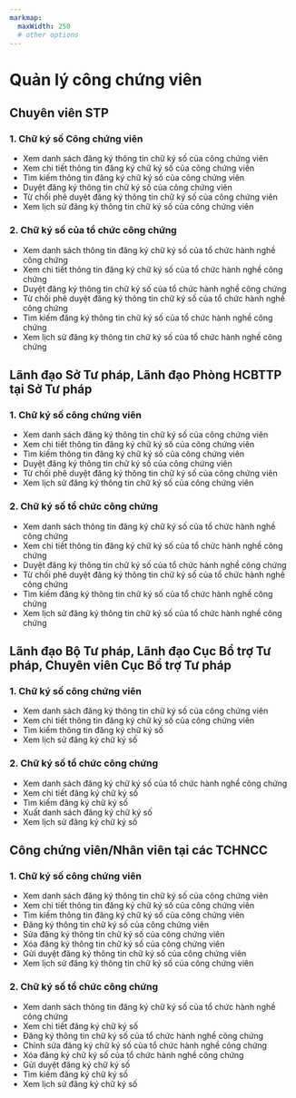 ```yaml
---
markmap:
  maxWidth: 250
  # other options
---
```

# Quản lý công chứng viên
## Chuyên viên STP
### 1. Chữ ký số Công chứng viên
- Xem danh sách đăng ký thông tin chữ ký số của công chứng viên
- Xem chi tiết thông tin đăng ký chữ ký số của công chứng viên
- Tìm kiếm thông tin đăng ký chữ ký số của công chứng viên
- Duyệt đăng ký thông tin chữ ký số của công chứng viên
- Từ chối phê duyệt đăng ký thông tin chữ ký số của công chứng viên
- Xem lịch sử đăng ký thông tin chữ ký số của công chứng viên

### 2. Chữ ký số của tổ chức công chứng
- Xem danh sách thông tin đăng ký chữ ký số của tổ chức hành nghề công chứng
- Xem chi tiết thông tin đăng ký chữ ký số của tổ chức hành nghề công chứng
- Duyệt đăng ký thông tin chữ ký số của tổ chức hành nghề công chứng
- Từ chối phê duyệt đăng ký thông tin chữ ký số của tổ chức hành nghề công chứng
- Tìm kiếm đăng ký thông tin chữ ký số của tổ chức hành nghề công chứng
- Xem lịch sử đăng ký thông tin chữ ký số của tổ chức hành nghề công chứng

## Lãnh đạo Sở Tư pháp, Lãnh đạo Phòng HCBTTP tại Sở Tư pháp
### 1. Chữ ký số công chứng viên
- Xem danh sách đăng ký thông tin chữ ký số của công chứng viên
- Xem chi tiết thông tin đăng ký chữ ký số của công chứng viên
- Tìm kiếm thông tin đăng ký chữ ký số của công chứng viên
- Duyệt đăng ký thông tin chữ ký số của công chứng viên
- Từ chối phê duyệt đăng ký thông tin chữ ký số của công chứng viên
- Xem lịch sử đăng ký thông tin chữ ký số của công chứng viên

### 2. Chữ ký số tổ chức công chứng
- Xem danh sách thông tin đăng ký chữ ký số của tổ chức hành nghề công chứng
- Xem chi tiết thông tin đăng ký chữ ký số của tổ chức hành nghề công chứng
- Duyệt đăng ký thông tin chữ ký số của tổ chức hành nghề công chứng
- Từ chối phê duyệt đăng ký thông tin chữ ký số của tổ chức hành nghề công chứng
- Tìm kiếm đăng ký thông tin chữ ký số của tổ chức hành nghề công chứng
- Xem lịch sử đăng ký thông tin chữ ký số của tổ chức hành nghề công chứng

## Lãnh đạo Bộ Tư pháp, Lãnh đạo Cục Bổ trợ Tư pháp, Chuyên viên Cục Bổ trợ Tư pháp
### 1. Chữ ký số công chứng viên
- Xem danh sách đăng ký thông tin chữ ký số của công chứng viên
- Xem chi tiết thông tin đăng ký chữ ký số của công chứng viên
- Tìm kiếm thông tin đăng ký chữ ký số
- Xem lịch sử đăng ký chữ ký số

### 2. Chữ ký số tổ chức công chứng
- Xem danh sách đăng ký chữ ký số của tổ chức hành nghề công chứng
- Xem chi tiết đăng ký chữ ký số
- Tìm kiếm đăng ký chữ ký số
- Xuất danh sách đăng ký chữ ký số
- Xem lịch sử đăng ký chữ ký số

## Công chứng viên/Nhân viên tại các TCHNCC
### 1. Chữ ký số công chứng viên
- Xem danh sách đăng ký thông tin chữ ký số của công chứng viên
- Xem chi tiết thông tin đăng ký chữ ký số của công chứng viên
- Tìm kiếm thông tin đăng ký chữ ký số của công chứng viên
- Đăng ký thông tin chữ ký số của công chứng viên
- Sửa đăng ký thông tin chữ ký số của công chứng viên
- Xóa đăng ký thông tin chữ ký số của công chứng viên
- Gửi duyệt đăng ký thông tin chữ ký số của công chứng viên
- Xem lịch sử đăng ký thông tin chữ ký số của công chứng viên

### 2. Chữ ký số tổ chức công chứng
- Xem danh sách thông tin đăng ký chữ ký số của tổ chức hành nghề công chứng
- Xem chi tiết đăng ký chữ ký số
- Đăng ký thông tin chữ ký số của tổ chức hành nghề công chứng
- Chỉnh sửa đăng ký chữ ký số của tổ chức hành nghề công chứng
- Xóa đăng ký chữ ký số của tổ chức hành nghề công chứng
- Gửi duyệt đăng ký chữ ký số
- Tìm kiếm đăng ký chữ ký số
- Xem lịch sử đăng ký chữ ký số





